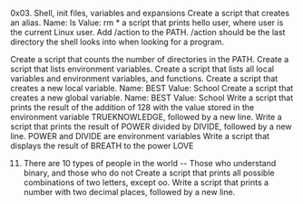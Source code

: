 0x03. Shell, init files, variables and expansions
Create a script that creates an alias. Name: ls Value: rm *
a script that prints hello user, where user is the current Linux user.
Add /action to the PATH. /action should be the last directory the shell looks into when looking for a program.


Create a script that counts the number of directories in the PATH.
Create a script that lists environment variables.
Create a script that lists all local variables and environment variables, and functions.
Create a script that creates a new local variable. Name: BEST Value: School
Create a script that creates a new global variable. Name: BEST Value: School
Write a script that prints the result of the addition of 128 with the value stored in the environment variable TRUEKNOWLEDGE, followed by a new line.
Write a script that prints the result of POWER divided by DIVIDE, followed by a new line. POWER and DIVIDE are environment variables
Write a script that displays the result of BREATH to the power LOVE


11. There are 10 types of people in the world -- Those who understand binary, and those who do not
Create a script that prints all possible combinations of two letters, except oo.
Write a script that prints a number with two decimal places, followed by a new line.


